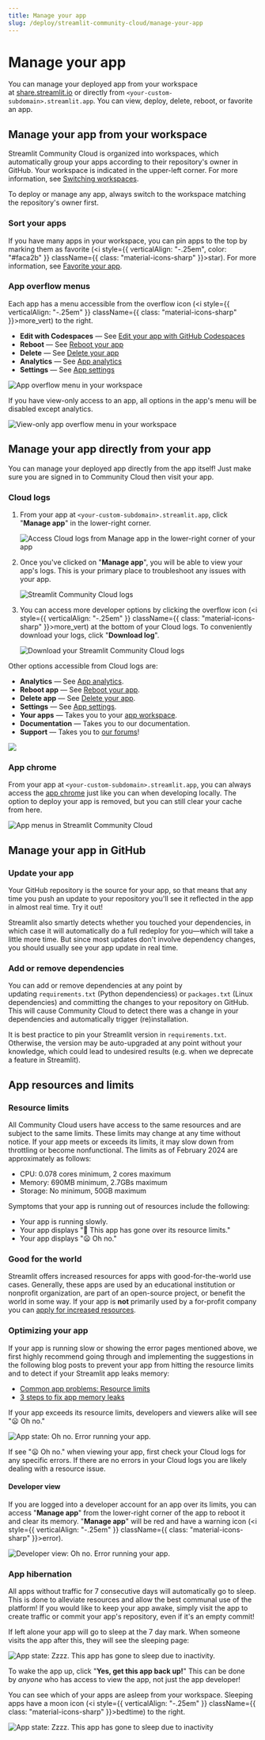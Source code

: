 ```yaml
---
title: Manage your app
slug: /deploy/streamlit-community-cloud/manage-your-app
---
```


# Manage your app

You can manage your deployed app from your workspace at <a href="https://share.streamlit.io" target="_blank">share.streamlit.io</a> or directly from `<your-custom-subdomain>.streamlit.app`. You can view, deploy, delete, reboot, or favorite an app.

## Manage your app from your workspace

Streamlit Community Cloud is organized into workspaces, which automatically group your apps according to their repository's owner in GitHub. Your workspace is indicated in the upper-left corner. For more information, see [Switching workspaces](/deploy/streamlit-community-cloud/get-started/explore-your-workspace#switching-workspaces).

To deploy or manage any app, always switch to the workspace matching the repository's owner first.

### Sort your apps

If you have many apps in your workspace, you can pin apps to the top by marking them as favorite (<i style={{ verticalAlign: "-.25em", color: "#faca2b" }} className={{ class: "material-icons-sharp" }}>star</i>). For more information, see [Favorite your app](/deploy/streamlit-community-cloud/manage-your-app/favorite-your-app).

### App overflow menus

Each app has a menu accessible from the overflow icon (<i style={{ verticalAlign: "-.25em" }} className={{ class: "material-icons-sharp" }}>more_vert</i>) to the right.

- **Edit with Codespaces** &mdash; See [Edit your app with GitHub Codespaces](/deploy/streamlit-community-cloud/manage-your-app/edit-your-app#edit-your-app-with-github-codespaces)
- **Reboot** &mdash; See [Reboot your app](/deploy/streamlit-community-cloud/manage-your-app/reboot-your-app)
- **Delete** &mdash; See [Delete your app](/deploy/streamlit-community-cloud/manage-your-app/delete-your-app)
- **Analytics** &mdash; See [App analytics](/deploy/streamlit-community-cloud/manage-your-app/app-analytics)
- **Settings** &mdash; See [App settings](/deploy/streamlit-community-cloud/manage-your-app/app-settings)

![App overflow menu in your workspace](/images/streamlit-community-cloud/workspace-app-overflow.png)

If you have view-only access to an app, all options in the app's menu will be disabled except analytics.

![View-only app overflow menu in your workspace](/images/streamlit-community-cloud/workspace-view-only.png)

## Manage your app directly from your app

You can manage your deployed app directly from the app itself! Just make sure you are signed in to Community Cloud then visit your app.

### Cloud logs

1. From your app at `<your-custom-subdomain>.streamlit.app`, click "**Manage app**" in the lower-right corner.

   ![Access Cloud logs from Manage app in the lower-right corner of your app](/images/streamlit-community-cloud/cloud-logs-open.png)

2. Once you've clicked on "**Manage app**", you will be able to view your app's logs. This is your primary place to troubleshoot any issues with your app.

   ![Streamlit Community Cloud logs](/images/streamlit-community-cloud/cloud-logs.png)

3. You can access more developer options by clicking the overflow icon (<i style={{ verticalAlign: "-.25em" }} className={{ class: "material-icons-sharp" }}>more_vert</i>) at the bottom of your Cloud logs. To conveniently download your logs, click "**Download log**".

   ![Download your Streamlit Community Cloud logs](/images/streamlit-community-cloud/cloud-logs-menu-download.png)

<Flex>

<div>

Other options accessible from Cloud logs are:

- **Analytics** &mdash; See [App analytics](/deploy/streamlit-community-cloud/manage-your-app/app-analytics).
- **Reboot app** &mdash; See [Reboot your app](/deploy/streamlit-community-cloud/manage-your-app/reboot-your-app).
- **Delete app** &mdash; See [Delete your app](/deploy/streamlit-community-cloud/manage-your-app/delete-your-app).
- **Settings** &mdash; See [App settings](/deploy/streamlit-community-cloud/manage-your-app/app-settings).
- **Your apps** &mdash; Takes you to your [app workspace](#manage-your-app-from-your-workspace).
- **Documentation** &mdash; Takes you to our documentation.
- **Support** &mdash; Takes you to <a href="https://discuss.streamlit.io/" target="_blank">our forums</a>!

</div>

<div style={{ maxWidth: '30%', margin: "auto" }}>
    <Image src="/images/streamlit-community-cloud/cloud-logs-menu-XL.png" clean />
</div>

</Flex>

### App chrome

From your app at `<your-custom-subdomain>.streamlit.app`, you can always access the [app chrome](/develop/concepts/architecture/app-chrome) just like you can when developing locally. The option to deploy your app is removed, but you can still clear your cache from here.

![App menus in Streamlit Community Cloud](/images/streamlit-community-cloud/app-menu.png)

## Manage your app in GitHub

### Update your app

Your GitHub repository is the source for your app, so that means that any time you push an update to your repository you'll see it reflected in the app in almost real time. Try it out!

Streamlit also smartly detects whether you touched your dependencies, in which case it will automatically do a full redeploy for you—which will take a little more time. But since most updates don't involve dependency changes, you should usually see your app update in real time.

### Add or remove dependencies

You can add or remove dependencies at any point by updating `requirements.txt` (Python dependenciess) or `packages.txt` (Linux dependencies) and committing the changes to your repository on GitHub. This will cause Community Cloud to detect there was a change in your dependencies and automatically trigger (re)installation.

It is best practice to pin your Streamlit version in `requirements.txt`. Otherwise, the version may be auto-upgraded at any point without your knowledge, which could lead to undesired results (e.g. when we deprecate a feature in Streamlit).

## App resources and limits

### Resource limits

All Community Cloud users have access to the same resources and are subject to the same limits. These limits may change at any time without notice. If your app meets or exceeds its limits, it may slow down from throttling or become nonfunctional. The limits as of February 2024 are approximately as follows:

- CPU: 0.078 cores minimum, 2 cores maximum
- Memory: 690MB minimum, 2.7GBs maximum
- Storage: No minimum, 50GB maximum

Symptoms that your app is running out of resources include the following:

- Your app is running slowly.
- Your app displays "🤯 This app has gone over its resource limits."
- Your app displays "😦 Oh no."

### Good for the world

Streamlit offers increased resources for apps with good-for-the-world use cases. Generally, these apps are used by an educational institution or nonprofit organization, are part of an open-source project, or benefit the world in some way. If your app is **not** primarily used by a for-profit company you can [apply for increased resources](https://info.snowflake.com/streamlit-resource-increase-request.html).

### Optimizing your app

If your app is running slow or showing the error pages mentioned above, we first highly recommend going through and implementing the suggestions in the following blog posts to prevent your app from hitting the resource limits and to detect if your Streamlit app leaks memory:

- <a href="https://blog.streamlit.io/common-app-problems-resource-limits/" target="_blank">Common app problems: Resource limits</a>
- <a href="https://blog.streamlit.io/3-steps-to-fix-app-memory-leaks/" target="_blank">3 steps to fix app memory leaks</a>

If your app exceeds its resource limits, developers and viewers alike will see "😦 Oh no."

<div style={{ maxWidth: '70%', margin: 'auto' }}>
<Image alt="App state: Oh no. Error running your app." src="/images/streamlit-community-cloud/app-state-oh-no.png" />
</div>

If see "😦 Oh no." when viewing your app, first check your Cloud logs for any specific errors. If there are no errors in your Cloud logs you are likely dealing with a resource issue.

#### Developer view

If you are logged into a developer account for an app over its limits, you can access "**Manage app**" from the lower-right corner of the app to reboot it and clear its memory. "**Manage app**" will be red and have a warning icon (<i style={{ verticalAlign: "-.25em" }} className={{ class: "material-icons-sharp" }}>error</i>).

![Developer view: Oh no. Error running your app.](/images/streamlit-community-cloud/app-state-oh-no-developer.png)

### App hibernation

All apps without traffic for 7 consecutive days will automatically go to sleep. This is done to alleviate resources and allow the best communal use of the platform! If you would like to keep your app awake, simply visit the app to create traffic or commit your app's repository, even if it's an empty commit!

If left alone your app will go to sleep at the 7 day mark. When someone visits the app after this, they will see the sleeping page:

<div style={{ maxWidth: '80%', margin: 'auto' }}>
<Image alt="App state: Zzzz. This app has gone to sleep due to inactivity." src="/images/streamlit-community-cloud/app-state-zzzz.png" />
</div>

To wake the app up, click "**Yes, get this app back up!**" This can be done by *anyone* who has access to view the app, not just the app developer!

You can see which of your apps are asleep from your workspace. Sleeping apps have a moon icon (<i style={{ verticalAlign: "-.25em" }} className={{ class: "material-icons-sharp" }}>bedtime</i>) to the right.

![App state: Zzzz. This app has gone to sleep due to inactivity](/images/streamlit-community-cloud/workspace-sleeping-app.png)
